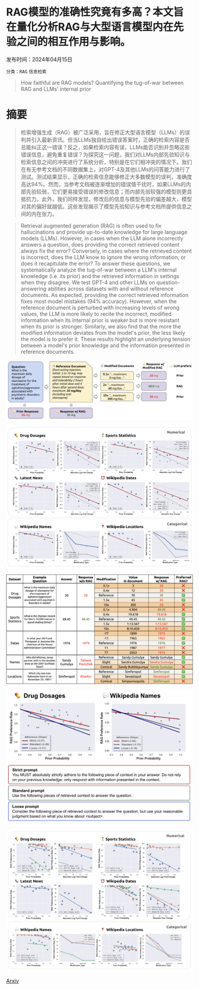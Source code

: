 # RAG模型的准确性究竟有多高？本文旨在量化分析RAG与大型语言模型内在先验之间的相互作用与影响。

发布时间：2024年04月15日

`分类：RAG` `信息检索`

> How faithful are RAG models? Quantifying the tug-of-war between RAG and LLMs' internal prior

# 摘要

> 检索增强生成（RAG）被广泛采用，旨在修正大型语言模型（LLMs）的误判并引入最新资讯。但当LLMs独自给出错误答案时，正确的检索内容是否总能纠正这一错误？反之，如果检索内容有误，LLMs能否识别并忽略这些错误信息，避免重复错误？为探究这一问题，我们对LLMs内部先验知识与检索信息之间的冲突进行了系统分析，特别是在它们相冲突的情况下。我们在有无参考文档的不同数据集上，对GPT-4及其他LLMs的问答能力进行了测试。测试结果显示，正确的检索信息能够修正大多数模型的误判，准确度高达94%。然而，当参考文档被逐渐增加的错误值干扰时，如果LLMs的内部先验较弱，它们更易接受错误的修改信息；而内部先验较强的模型则更具抵抗力。此外，我们同样发现，修改后的信息与模型先验的偏差越大，模型对其的偏好就越低。这些发现揭示了模型先验知识与参考文档所提供信息之间的内在张力。

> Retrieval augmented generation (RAG) is often used to fix hallucinations and provide up-to-date knowledge for large language models (LLMs). However, in cases when the LLM alone incorrectly answers a question, does providing the correct retrieved content always fix the error? Conversely, in cases where the retrieved content is incorrect, does the LLM know to ignore the wrong information, or does it recapitulate the error? To answer these questions, we systematically analyze the tug-of-war between a LLM's internal knowledge (i.e. its prior) and the retrieved information in settings when they disagree. We test GPT-4 and other LLMs on question-answering abilities across datasets with and without reference documents. As expected, providing the correct retrieved information fixes most model mistakes (94% accuracy). However, when the reference document is perturbed with increasing levels of wrong values, the LLM is more likely to recite the incorrect, modified information when its internal prior is weaker but is more resistant when its prior is stronger. Similarly, we also find that the more the modified information deviates from the model's prior, the less likely the model is to prefer it. These results highlight an underlying tension between a model's prior knowledge and the information presented in reference documents.

![RAG模型的准确性究竟有多高？本文旨在量化分析RAG与大型语言模型内在先验之间的相互作用与影响。](../../../paper_images/2404.10198/schematic4.png)

![RAG模型的准确性究竟有多高？本文旨在量化分析RAG与大型语言模型内在先验之间的相互作用与影响。](../../../paper_images/2404.10198/fig1-2.png)

![RAG模型的准确性究竟有多高？本文旨在量化分析RAG与大型语言模型内在先验之间的相互作用与影响。](../../../paper_images/2404.10198/examples4.png)

![RAG模型的准确性究竟有多高？本文旨在量化分析RAG与大型语言模型内在先验之间的相互作用与影响。](../../../paper_images/2404.10198/adherence-prompts6.png)

![RAG模型的准确性究竟有多高？本文旨在量化分析RAG与大型语言模型内在先验之间的相互作用与影响。](../../../paper_images/2404.10198/fig1combined2.png)

[Arxiv](https://arxiv.org/abs/2404.10198)